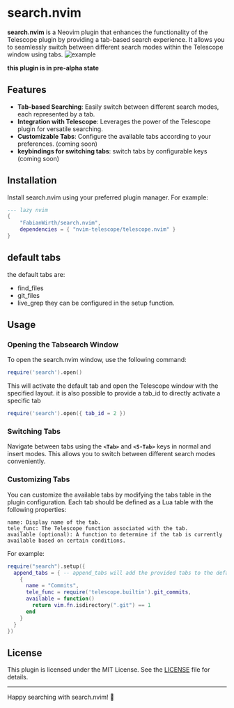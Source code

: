# search.nvim

**search.nvim** is a Neovim plugin that enhances the functionality of the Telescope plugin by providing a tab-based search experience. It allows you to seamlessly switch between different search modes within the Telescope window using tabs.
![example](https://github.com/FabianWirth/search.nvim/blob/main/example.gif)

**this plugin is in pre-alpha state**

## Features

- **Tab-based Searching**: Easily switch between different search modes, each represented by a tab.
- **Integration with Telescope**: Leverages the power of the Telescope plugin for versatile searching.
- **Customizable Tabs**: Configure the available tabs according to your preferences. (coming soon)
- **keybindings for switching tabs**: switch tabs by configurable keys (coming soon)

## Installation

Install search.nvim using your preferred plugin manager. For example:
```lua
--- lazy nvim
{
    "FabianWirth/search.nvim",
    dependencies = { "nvim-telescope/telescope.nvim" }
}
```

## default tabs
the default tabs are:
- find_files
- git_files
- live_grep
they can be configured in the setup function.

## Usage

### Opening the Tabsearch Window
To open the search.nvim window, use the following command:

```lua
require('search').open()
```
This will activate the default tab and open the Telescope window with the specified layout.
it is also possible to provide a tab_id to directly activate a specific tab
```lua
require('search').open({ tab_id = 2 })
```

### Switching Tabs
Navigate between tabs using the **`<Tab>`** and **`<S-Tab>`** keys in normal and insert modes. This allows you to switch between different search modes conveniently.

### Customizing Tabs
You can customize the available tabs by modifying the tabs table in the plugin configuration. Each tab should be defined as a Lua table with the following properties:
```
name: Display name of the tab.
tele_func: The Telescope function associated with the tab.
available (optional): A function to determine if the tab is currently available based on certain conditions.
```
For example:

```lua
require("search").setup({
  append_tabs = { -- append_tabs will add the provided tabs to the default ones
    {
      name = "Commits",
      tele_func = require('telescope.builtin').git_commits,
      available = function()
        return vim.fn.isdirectory(".git") == 1
      end
    }
  }
})
```
## License

This plugin is licensed under the MIT License. See the [LICENSE](/LICENSE.md) file for details.

-------------------------------------------------------------------------------


Happy searching with search.nvim! 🚀
